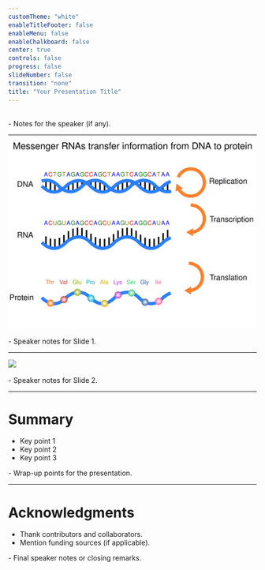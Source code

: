 ```yaml
---
customTheme: "white"
enableTitleFooter: false
enableMenu: false
enableChalkboard: false
center: true
controls: false
progress: false
slideNumber: false
transition: "none"
title: "Your Presentation Title"
---
```


<!-- Title Slide -->

<!-- .slide: data-background="svg/title-slide.png" -->
<br>

<aside class="notes" data-markdown="">
- Notes for the speaker (if any).
</aside>

---

<!-- Slide 1 -->
![](svg/central_dogma.svg)
<aside class="notes" data-markdown="">
- Speaker notes for Slide 1.
</aside>

---

<!-- Slide 2 -->
![](svg/your_image.svg)

<aside class="notes" data-markdown="">
- Speaker notes for Slide 2.
</aside>

---
<!-- Summary Slide -->
# Summary

- Key point 1
- Key point 2
- Key point 3

<aside class="notes" data-markdown="">
- Wrap-up points for the presentation.
</aside>

---
<!-- Acknowledgments -->
# Acknowledgments

- Thank contributors and collaborators.
- Mention funding sources (if applicable).

<aside class="notes" data-markdown="">
- Final speaker notes or closing remarks.
</aside>
